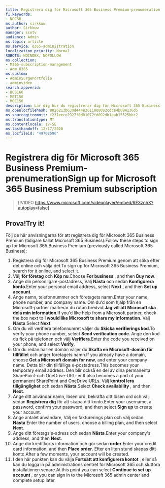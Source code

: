 ```yaml
---
title: Registrera dig för Microsoft 365 Business Premium-prenumeration
f1.keywords:
- NOCSH
ms.author: sirkkuw
author: Sirkkuw
manager: scotv
audience: Admin
ms.topic: article
ms.service: o365-administration
localization_priority: Normal
ROBOTS: NOINDEX, NOFOLLOW
ms.collection:
- M365-subscription-management
- Adm_O365
ms.custom:
- AdminSurgePortfolio
- adminvideo
search.appverid:
- BCS160
- MET150
- MOE150
description: Lär dig hur du registrerar dig för Microsoft 365 Business Premium.
ms.openlocfilehash: 8026213b630d444e3611808082cdce4b084136d5
ms.sourcegitcommit: f231eece2927f0d01072fd092db1eab15525bbc2
ms.translationtype: MT
ms.contentlocale: sv-SE
ms.lasthandoff: 12/17/2020
ms.locfileid: "49702596"
---
```

# <a name="sign-up-for-microsoft-365-business-premium-subscription"></a><span data-ttu-id="86f6f-103">Registrera dig för Microsoft 365 Business Premium-prenumeration</span><span class="sxs-lookup"><span data-stu-id="86f6f-103">Sign up for Microsoft 365 Business Premium subscription</span></span>

> [!VIDEO https://www.microsoft.com/videoplayer/embed/RE3znhX?autoplay=false]

## <a name="try-it"></a><span data-ttu-id="86f6f-104">Prova!</span><span class="sxs-lookup"><span data-stu-id="86f6f-104">Try it!</span></span>

<span data-ttu-id="86f6f-105">Följ de här anvisningarna för att registrera dig för Microsoft 365 Business Premium (tidigare kallat Microsoft 365 Business):</span><span class="sxs-lookup"><span data-stu-id="86f6f-105">Follow these steps to sign up for Microsoft 365 Business Premium (previously called Microsoft 365 Business):</span></span>

1. <span data-ttu-id="86f6f-106">Registrera dig för Microsoft 365 Business Premium genom att söka efter det online och välja det.</span><span class="sxs-lookup"><span data-stu-id="86f6f-106">To sign up for Microsoft 365 Business Premium, search for it online, and select it.</span></span>
2. <span data-ttu-id="86f6f-107">Välj  **för företag** och  **Köp nu**.</span><span class="sxs-lookup"><span data-stu-id="86f6f-107">Choose  **For business** , and then  **Buy now**.</span></span>
3. <span data-ttu-id="86f6f-108">Ange din personliga e-postadress, Välj  **Nästa** och sedan  **Konfigurera konto**.</span><span class="sxs-lookup"><span data-stu-id="86f6f-108">Enter your personal email address, select  **Next** , and then  **Set up account**.</span></span>
4. <span data-ttu-id="86f6f-109">Ange namn, telefonnummer och företagets namn.</span><span class="sxs-lookup"><span data-stu-id="86f6f-109">Enter your name, phone number, and company name.</span></span> <span data-ttu-id="86f6f-110">Om du&#39;d som hjälp från en Microsoft-partner markerar du rutan bredvid  **Jag vill att Microsoft ska dela min information**.</span><span class="sxs-lookup"><span data-stu-id="86f6f-110">If you&#39;d like help from a Microsoft partner, check the box next to  **I would like Microsoft to share my information**.</span></span> <span data-ttu-id="86f6f-111">Välj  **Nästa**.</span><span class="sxs-lookup"><span data-stu-id="86f6f-111">Select  **Next**.</span></span>
5. <span data-ttu-id="86f6f-112">Om du vill verifiera telefonnumret väljer du  **Skicka verifierings kod**.</span><span class="sxs-lookup"><span data-stu-id="86f6f-112">To verify your phone number, select  **Send verification code**.</span></span> <span data-ttu-id="86f6f-113">Ange den kod du fick på telefonen och välj  **Verifiera**.</span><span class="sxs-lookup"><span data-stu-id="86f6f-113">Enter the code you received on your phone, and select  **Verify**.</span></span>
6. <span data-ttu-id="86f6f-114">Om du redan har en domän väljer du  **Skaffa en Microsoft-domän för tillfället** och anger företagets namn.</span><span class="sxs-lookup"><span data-stu-id="86f6f-114">If you already have a domain, choose  **Get a Microsoft domain for now**, and enter your company name.</span></span> <span data-ttu-id="86f6f-115">Detta blir din tillfälliga e-postadress.</span><span class="sxs-lookup"><span data-stu-id="86f6f-115">This becomes your temporary email address.</span></span> <span data-ttu-id="86f6f-116">Den blir också en del av dina permanenta SharePoint-och OneDrive-URL: er.</span><span class="sxs-lookup"><span data-stu-id="86f6f-116">It also becomes a part of your permanent SharePoint and OneDrive URLs.</span></span> <span data-ttu-id="86f6f-117">Välj  **kontrol lera tillgänglighet** och sedan  **Nästa**.</span><span class="sxs-lookup"><span data-stu-id="86f6f-117">Select  **Check availability** , and then  **Next**.</span></span>
7. <span data-ttu-id="86f6f-118">Ange ditt användar namn, lösen ord, bekräfta ditt lösen ord och välj sedan  **Registrera dig**  för att skapa ditt konto.</span><span class="sxs-lookup"><span data-stu-id="86f6f-118">Enter your username, a password, confirm your password, and then select  **Sign up**  to create your account.</span></span>
8. <span data-ttu-id="86f6f-119">Ange antalet användare, Välj en fakturerings plan och välj sedan  **Nästa**.</span><span class="sxs-lookup"><span data-stu-id="86f6f-119">Enter the number of users, choose a billing plan, and then select  **Next**.</span></span>
9.  <span data-ttu-id="86f6f-120">Ange ditt företags&#39;s-adress och sedan  **Nästa**.</span><span class="sxs-lookup"><span data-stu-id="86f6f-120">Enter your company&#39;s address, and then  **Next**.</span></span>
10. <span data-ttu-id="86f6f-121">Ange din kreditkorts information och gör sedan  **order**.</span><span class="sxs-lookup"><span data-stu-id="86f6f-121">Enter your credit card information, and then  **Place order**.</span></span> <span data-ttu-id="86f6f-122">Efter en liten stund skapas ditt konto.</span><span class="sxs-lookup"><span data-stu-id="86f6f-122">After a few moments, your account will be created.</span></span>
11. <span data-ttu-id="86f6f-123">I den här punkten kan du välja  **Fortsätt att konfigurera kontot** , eller så kan du logga in på administrations centret för Microsoft 365 och slutföra installationen senare.</span><span class="sxs-lookup"><span data-stu-id="86f6f-123">At this point you can select  **Continue to set up account** , or you can sign in to the Microsoft 365 admin center and complete setup later.</span></span>